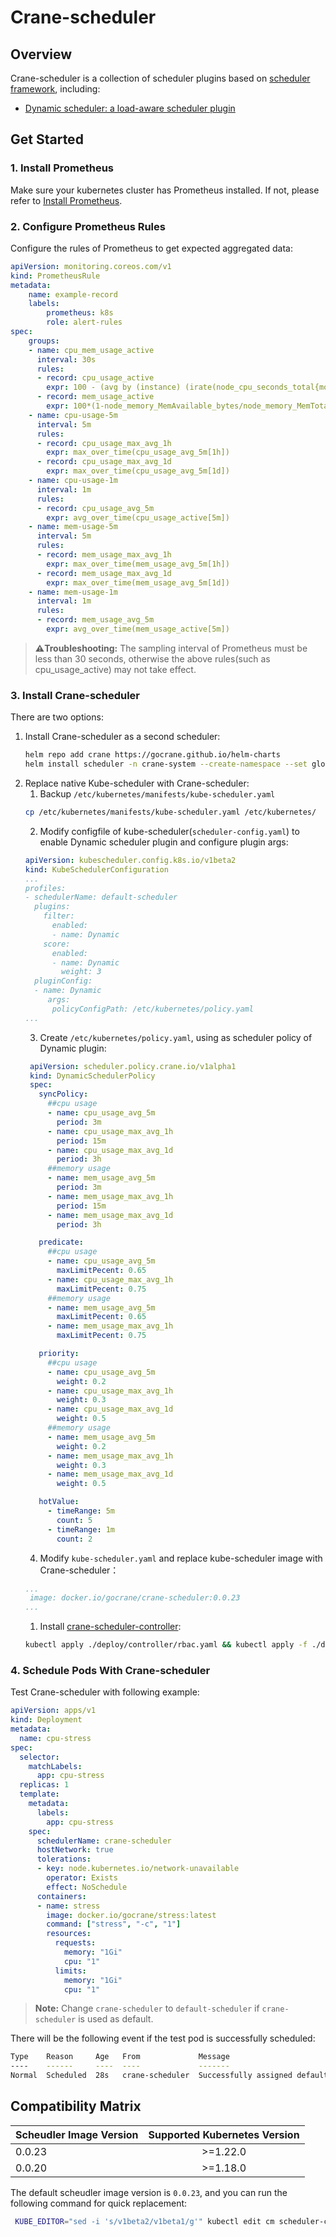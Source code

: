 # Crane-scheduler

## Overview
Crane-scheduler is a collection of scheduler plugins based on [scheduler framework](https://kubernetes.io/docs/concepts/scheduling-eviction/scheduling-framework/), including:

- [Dynamic scheduler: a load-aware scheduler plugin](doc/dynamic-scheduler.md)
## Get Started
### 1. Install Prometheus
Make sure your kubernetes cluster has Prometheus installed. If not, please refer to [Install Prometheus](https://github.com/gocrane/fadvisor/blob/main/README.md#prerequests).
### 2. Configure Prometheus Rules
Configure the rules of Prometheus to get expected aggregated data:
```yaml
apiVersion: monitoring.coreos.com/v1
kind: PrometheusRule
metadata:
    name: example-record
    labels:
        prometheus: k8s
        role: alert-rules
spec:
    groups:
    - name: cpu_mem_usage_active
      interval: 30s
      rules:
      - record: cpu_usage_active
        expr: 100 - (avg by (instance) (irate(node_cpu_seconds_total{mode="idle"}[30s])) * 100)
      - record: mem_usage_active
        expr: 100*(1-node_memory_MemAvailable_bytes/node_memory_MemTotal_bytes)
    - name: cpu-usage-5m
      interval: 5m
      rules:
      - record: cpu_usage_max_avg_1h
        expr: max_over_time(cpu_usage_avg_5m[1h])
      - record: cpu_usage_max_avg_1d
        expr: max_over_time(cpu_usage_avg_5m[1d])
    - name: cpu-usage-1m
      interval: 1m
      rules:
      - record: cpu_usage_avg_5m
        expr: avg_over_time(cpu_usage_active[5m])
    - name: mem-usage-5m
      interval: 5m
      rules:
      - record: mem_usage_max_avg_1h
        expr: max_over_time(mem_usage_avg_5m[1h])
      - record: mem_usage_max_avg_1d
        expr: max_over_time(mem_usage_avg_5m[1d])
    - name: mem-usage-1m
      interval: 1m
      rules:
      - record: mem_usage_avg_5m
        expr: avg_over_time(mem_usage_active[5m])
```
>**⚠️Troubleshooting:** The sampling interval of Prometheus must be less than 30 seconds, otherwise the above rules(such as cpu_usage_active) may not take effect.

### 3. Install Crane-scheduler
There are two options:
1) Install Crane-scheduler as a second scheduler:
   ```bash
   helm repo add crane https://gocrane.github.io/helm-charts
   helm install scheduler -n crane-system --create-namespace --set global.prometheusAddr="REPLACE_ME_WITH_PROMETHEUS_ADDR" crane/scheduler
   ```
2) Replace native Kube-scheduler with Crane-scheduler:
   1) Backup `/etc/kubernetes/manifests/kube-scheduler.yaml`
   ```bash
   cp /etc/kubernetes/manifests/kube-scheduler.yaml /etc/kubernetes/
   ```
   2) Modify configfile of kube-scheduler(`scheduler-config.yaml`) to enable Dynamic scheduler plugin and configure plugin args:
   ```yaml
   apiVersion: kubescheduler.config.k8s.io/v1beta2
   kind: KubeSchedulerConfiguration
   ...
   profiles:
   - schedulerName: default-scheduler
     plugins:
       filter:
         enabled:
         - name: Dynamic
       score:
         enabled:
         - name: Dynamic
           weight: 3
     pluginConfig:
     - name: Dynamic
        args:
         policyConfigPath: /etc/kubernetes/policy.yaml
   ...
   ```
   3) Create `/etc/kubernetes/policy.yaml`, using as scheduler policy of Dynamic plugin:
   ```yaml
    apiVersion: scheduler.policy.crane.io/v1alpha1
    kind: DynamicSchedulerPolicy
    spec:
      syncPolicy:
        ##cpu usage
        - name: cpu_usage_avg_5m
          period: 3m
        - name: cpu_usage_max_avg_1h
          period: 15m
        - name: cpu_usage_max_avg_1d
          period: 3h
        ##memory usage
        - name: mem_usage_avg_5m
          period: 3m
        - name: mem_usage_max_avg_1h
          period: 15m
        - name: mem_usage_max_avg_1d
          period: 3h

      predicate:
        ##cpu usage
        - name: cpu_usage_avg_5m
          maxLimitPecent: 0.65
        - name: cpu_usage_max_avg_1h
          maxLimitPecent: 0.75
        ##memory usage
        - name: mem_usage_avg_5m
          maxLimitPecent: 0.65
        - name: mem_usage_max_avg_1h
          maxLimitPecent: 0.75

      priority:
        ##cpu usage
        - name: cpu_usage_avg_5m
          weight: 0.2
        - name: cpu_usage_max_avg_1h
          weight: 0.3
        - name: cpu_usage_max_avg_1d
          weight: 0.5
        ##memory usage
        - name: mem_usage_avg_5m
          weight: 0.2
        - name: mem_usage_max_avg_1h
          weight: 0.3
        - name: mem_usage_max_avg_1d
          weight: 0.5

      hotValue:
        - timeRange: 5m
          count: 5
        - timeRange: 1m
          count: 2
   ```
   4) Modify `kube-scheduler.yaml` and replace kube-scheduler image with Crane-scheduler：
   ```yaml
   ...
    image: docker.io/gocrane/crane-scheduler:0.0.23
   ...
   ```
   1) Install [crane-scheduler-controller](deploy/controller/deployment.yaml):
    ```bash
    kubectl apply ./deploy/controller/rbac.yaml && kubectl apply -f ./deploy/controller/deployment.yaml
    ```

### 4. Schedule Pods With Crane-scheduler
Test Crane-scheduler with following example:
```yaml
apiVersion: apps/v1
kind: Deployment
metadata:
  name: cpu-stress
spec:
  selector:
    matchLabels:
      app: cpu-stress
  replicas: 1
  template:
    metadata:
      labels:
        app: cpu-stress
    spec:
      schedulerName: crane-scheduler
      hostNetwork: true
      tolerations:
      - key: node.kubernetes.io/network-unavailable
        operator: Exists
        effect: NoSchedule
      containers:
      - name: stress
        image: docker.io/gocrane/stress:latest
        command: ["stress", "-c", "1"]
        resources:
          requests:
            memory: "1Gi"
            cpu: "1"
          limits:
            memory: "1Gi"
            cpu: "1"
```
>**Note:** Change `crane-scheduler` to `default-scheduler` if `crane-scheduler` is used as default.

There will be the following event if the test pod is successfully scheduled:
```bash
Type    Reason     Age   From             Message
----    ------     ----  ----             -------
Normal  Scheduled  28s   crane-scheduler  Successfully assigned default/cpu-stress-7669499b57-zmrgb to vm-162-247-ubuntu
```

## Compatibility Matrix

|  Scheudler Image Version       | Supported Kubernetes Version |
| ------------------------------ | :--------------------------: | 
|         0.0.23                 |        >=1.22.0              |
|         0.0.20                 |        >=1.18.0              | 

The default scheudler image version is `0.0.23`, and you can run the following command for quick replacement:

```bash
 KUBE_EDITOR="sed -i 's/v1beta2/v1beta1/g'" kubectl edit cm scheduler-config -n crane-system && KUBE_EDITOR="sed -i 's/0.0.23/0.0.20/g'" kubectl edit deploy crane-scheduler -n crane-system
```
